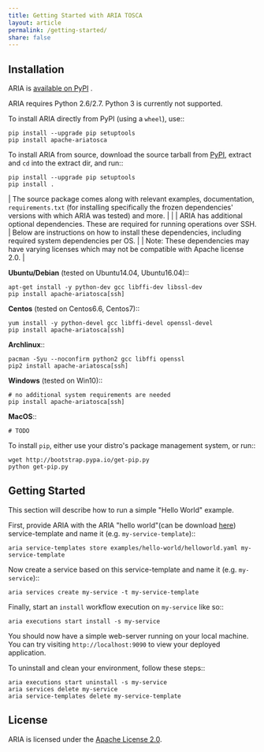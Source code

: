 ```yaml
---
title: Getting Started with ARIA TOSCA
layout: article
permalink: /getting-started/
share: false
---
```


Installation
------------

ARIA is [available on PyPI](https://pypi.python.org/pypi/apache-ariatosca) .

ARIA requires Python 2.6/2.7. Python 3 is currently not supported.

To install ARIA directly from PyPI (using a ``wheel``), use::

    pip install --upgrade pip setuptools
    pip install apache-ariatosca

To install ARIA from source, download the source tarball from
[PyPI](https://pypi.python.org/pypi/apache-ariatosca), extract and ``cd`` into the extract dir, and run::

    pip install --upgrade pip setuptools
    pip install .

| The source package comes along with relevant examples, documentation, ``requirements.txt`` (for installing specifically the frozen dependencies' versions with which ARIA was tested) and more.
|
|
| ARIA has additional optional dependencies. These are required for running operations over SSH.
| Below are instructions on how to install these dependencies, including required system dependencies per OS.
|
| Note: These dependencies may have varying licenses which may not be compatible with Apache license 2.0.
|

**Ubuntu/Debian** (tested on Ubuntu14.04, Ubuntu16.04)::

    apt-get install -y python-dev gcc libffi-dev libssl-dev
    pip install apache-ariatosca[ssh]

**Centos** (tested on Centos6.6, Centos7)::

    yum install -y python-devel gcc libffi-devel openssl-devel
    pip install apache-ariatosca[ssh]

**Archlinux**::

    pacman -Syu --noconfirm python2 gcc libffi openssl
    pip2 install apache-ariatosca[ssh]

**Windows** (tested on Win10)::

    # no additional system requirements are needed
    pip install apache-ariatosca[ssh]

**MacOS**::

    # TODO



To install ``pip``, either use your distro's package management system, or run::

    wget http://bootstrap.pypa.io/get-pip.py
    python get-pip.py



Getting Started
---------------


This section will describe how to run a simple "Hello World" example.

First, provide ARIA with the ARIA "hello world"(can be download [here](https://github.com/apache/incubator-ariatosca/tree/master/examples/hello-world)) service-template and name it (e.g.
``my-service-template``)::

    aria service-templates store examples/hello-world/helloworld.yaml my-service-template

Now create a service based on this service-template and name it (e.g. ``my-service``)::

    aria services create my-service -t my-service-template

Finally, start an ``install`` workflow execution on ``my-service`` like so::

    aria executions start install -s my-service

You should now have a simple web-server running on your local machine. You can try visiting
``http://localhost:9090`` to view your deployed application.

To uninstall and clean your environment, follow these steps::

    aria executions start uninstall -s my-service
    aria services delete my-service
    aria service-templates delete my-service-template


License
-------

ARIA is licensed under the
[Apache License 2.0](https://github.com/apache/incubator-ariatosca/blob/master/LICENSE).
